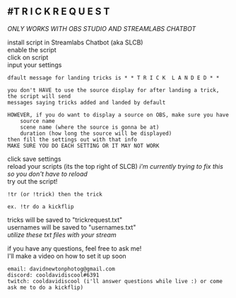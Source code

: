 #T R I C K  R E Q U E S T
--------------------------
*ONLY WORKS WITH OBS STUDIO AND STREAMLABS CHATBOT*

install script in Streamlabs Chatbot (aka SLCB)  
enable the script  
click on script  
input your settings  

	dfault message for landing tricks is * * T R I C K  L A N D E D * *
	
	you don't HAVE to use the source display for after landing a trick, the script will send
	messages saying tricks added and landed by default

	HOWEVER, if you do want to display a source on OBS, make sure you have
		source name
		scene name (where the source is gonna be at)
		duration (how long the source will be displayed)
	then fill the settings out with that info
	MAKE SURE YOU DO EACH SETTING OR IT MAY NOT WORK

click save settings  
reload your scripts (its the top right of SLCB)   *i'm currently trying to fix this so you don't have to reload*  
try out the script!  
	
	!tr (or !trick) then the trick
	
	ex. !tr do a kickflip

tricks will be saved to "trickrequest.txt"  
usernames will be saved to "usernames.txt"  
*utilize these txt files with your stream*  

if you have any questions, feel free to ask me!  
I'll make a video on how to set it up soon  

	email: davidnewtonphotog@gmail.com  
	discord: cooldavidiscool#6391  
	twitch: cooldavidiscool (i'll answer questions while live :) or come ask me to do a kickflip)  
